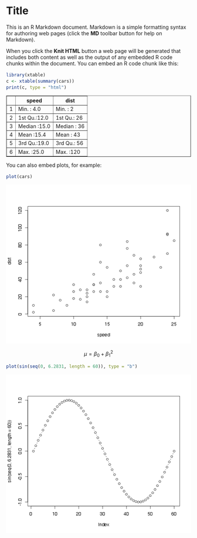 Title
========================================================

This is an R Markdown document. Markdown is a simple formatting syntax for authoring web pages (click the **MD** toolbar button for help on Markdown).

When you click the **Knit HTML** button a web page will be generated that includes both content as well as the output of any embedded R code chunks within the document. You can embed an R code chunk like this:


```r
library(xtable)
c <- xtable(summary(cars))
print(c, type = "html")
```

<!-- html table generated in R 3.0.2 by xtable 1.7-1 package -->
<!-- Wed Nov 27 17:28:23 2013 -->
<TABLE border=1>
<TR> <TH>  </TH> <TH>     speed </TH> <TH>      dist </TH>  </TR>
  <TR> <TD align="right"> 1 </TD> <TD> Min.   : 4.0   </TD> <TD> Min.   :  2   </TD> </TR>
  <TR> <TD align="right"> 2 </TD> <TD> 1st Qu.:12.0   </TD> <TD> 1st Qu.: 26   </TD> </TR>
  <TR> <TD align="right"> 3 </TD> <TD> Median :15.0   </TD> <TD> Median : 36   </TD> </TR>
  <TR> <TD align="right"> 4 </TD> <TD> Mean   :15.4   </TD> <TD> Mean   : 43   </TD> </TR>
  <TR> <TD align="right"> 5 </TD> <TD> 3rd Qu.:19.0   </TD> <TD> 3rd Qu.: 56   </TD> </TR>
  <TR> <TD align="right"> 6 </TD> <TD> Max.   :25.0   </TD> <TD> Max.   :120   </TD> </TR>
   </TABLE>


You can also embed plots, for example:


```r
plot(cars)
```

![plot of chunk unnamed-chunk-2](figure/unnamed-chunk-2.png) 


$$
\mu = \beta_0 + {\beta_1}^2
$$


```r
plot(sin(seq(0, 6.2831, length = 60)), type = "b")
```

![plot of chunk 360度sin图](figure/360度sin图.png) 

